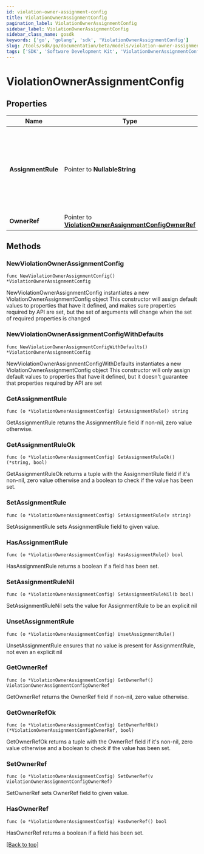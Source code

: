 ```yaml
---
id: violation-owner-assignment-config
title: ViolationOwnerAssignmentConfig
pagination_label: ViolationOwnerAssignmentConfig
sidebar_label: ViolationOwnerAssignmentConfig
sidebar_class_name: gosdk
keywords: ['go', 'golang', 'sdk', 'ViolationOwnerAssignmentConfig'] 
slug: /tools/sdk/go/documentation/beta/models/violation-owner-assignment-config
tags: ['SDK', 'Software Development Kit', 'ViolationOwnerAssignmentConfig']
---
```


# ViolationOwnerAssignmentConfig

## Properties

Name | Type | Description | Notes
------------ | ------------- | ------------- | -------------
**AssignmentRule** | Pointer to **NullableString** | Details about the violations owner. MANAGER - identity&#39;s manager STATIC - Governance Group or Identity | [optional] 
**OwnerRef** | Pointer to [**ViolationOwnerAssignmentConfigOwnerRef**](ViolationOwnerAssignmentConfigOwnerRef) |  | [optional] 

## Methods

### NewViolationOwnerAssignmentConfig

`func NewViolationOwnerAssignmentConfig() *ViolationOwnerAssignmentConfig`

NewViolationOwnerAssignmentConfig instantiates a new ViolationOwnerAssignmentConfig object
This constructor will assign default values to properties that have it defined,
and makes sure properties required by API are set, but the set of arguments
will change when the set of required properties is changed

### NewViolationOwnerAssignmentConfigWithDefaults

`func NewViolationOwnerAssignmentConfigWithDefaults() *ViolationOwnerAssignmentConfig`

NewViolationOwnerAssignmentConfigWithDefaults instantiates a new ViolationOwnerAssignmentConfig object
This constructor will only assign default values to properties that have it defined,
but it doesn't guarantee that properties required by API are set

### GetAssignmentRule

`func (o *ViolationOwnerAssignmentConfig) GetAssignmentRule() string`

GetAssignmentRule returns the AssignmentRule field if non-nil, zero value otherwise.

### GetAssignmentRuleOk

`func (o *ViolationOwnerAssignmentConfig) GetAssignmentRuleOk() (*string, bool)`

GetAssignmentRuleOk returns a tuple with the AssignmentRule field if it's non-nil, zero value otherwise
and a boolean to check if the value has been set.

### SetAssignmentRule

`func (o *ViolationOwnerAssignmentConfig) SetAssignmentRule(v string)`

SetAssignmentRule sets AssignmentRule field to given value.

### HasAssignmentRule

`func (o *ViolationOwnerAssignmentConfig) HasAssignmentRule() bool`

HasAssignmentRule returns a boolean if a field has been set.

### SetAssignmentRuleNil

`func (o *ViolationOwnerAssignmentConfig) SetAssignmentRuleNil(b bool)`

 SetAssignmentRuleNil sets the value for AssignmentRule to be an explicit nil

### UnsetAssignmentRule
`func (o *ViolationOwnerAssignmentConfig) UnsetAssignmentRule()`

UnsetAssignmentRule ensures that no value is present for AssignmentRule, not even an explicit nil
### GetOwnerRef

`func (o *ViolationOwnerAssignmentConfig) GetOwnerRef() ViolationOwnerAssignmentConfigOwnerRef`

GetOwnerRef returns the OwnerRef field if non-nil, zero value otherwise.

### GetOwnerRefOk

`func (o *ViolationOwnerAssignmentConfig) GetOwnerRefOk() (*ViolationOwnerAssignmentConfigOwnerRef, bool)`

GetOwnerRefOk returns a tuple with the OwnerRef field if it's non-nil, zero value otherwise
and a boolean to check if the value has been set.

### SetOwnerRef

`func (o *ViolationOwnerAssignmentConfig) SetOwnerRef(v ViolationOwnerAssignmentConfigOwnerRef)`

SetOwnerRef sets OwnerRef field to given value.

### HasOwnerRef

`func (o *ViolationOwnerAssignmentConfig) HasOwnerRef() bool`

HasOwnerRef returns a boolean if a field has been set.


[[Back to top]](#) 


